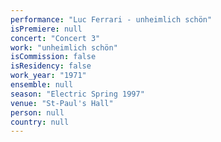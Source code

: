 ```yaml
---
performance: "Luc Ferrari - unheimlich schön"
isPremiere: null
concert: "Concert 3"
work: "unheimlich schön"
isCommission: false
isResidency: false
work_year: "1971"
ensemble: null
season: "Electric Spring 1997"
venue: "St-Paul's Hall"
person: null
country: null
---
```


